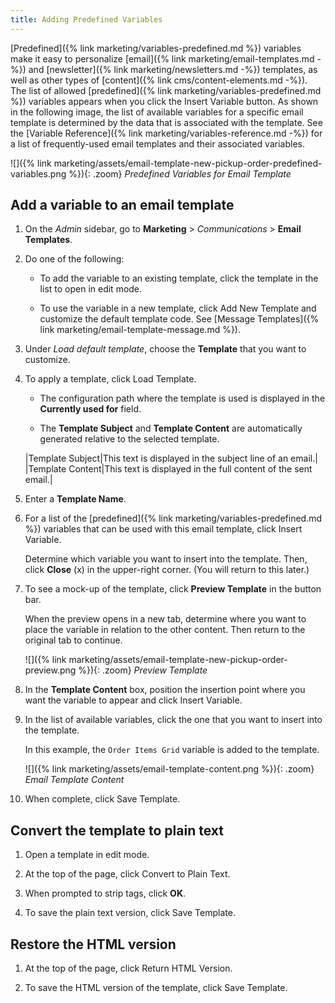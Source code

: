 ```yaml
---
title: Adding Predefined Variables
---
```


[Predefined]({% link marketing/variables-predefined.md %}) variables make it easy to personalize [email]({% link marketing/email-templates.md -%}) and [newsletter]({% link marketing/newsletters.md -%}) templates, as well as other types of [content]({% link cms/content-elements.md -%}). The list of allowed [predefined]({% link marketing/variables-predefined.md %}) variables appears when you click the Insert Variable button. As shown in the following image, the list of available variables for a specific email template is determined by the data that is associated with the template. See the [Variable Reference]({% link marketing/variables-reference.md -%}) for a list of frequently-used email templates and their associated variables.

![]({% link marketing/assets/email-template-new-pickup-order-predefined-variables.png %}){: .zoom}
_Predefined Variables for Email Template_

## Add a variable to an email template

1. On the _Admin_ sidebar, go to **Marketing** > _Communications_ > **Email Templates**.

1. Do one of the following:

    - To add the variable to an existing template, click the template in the list to open in edit mode.

    - To use the variable in a new template, click <span class="btn">Add New Template</span> and customize the default template code. See [Message Templates]({% link marketing/email-template-message.md %}).

1. Under _Load default template_, choose the **Template** that you want to customize.

1. To apply a template, click <span class="btn">Load Template</span>.

    - The configuration path where the template is used is displayed in the **Currently used for** field.

    - The **Template Subject** and **Template Content** are automatically generated relative to the selected template.

    |Template Subject|This text is displayed in the subject line of an email.|
    |Template Content|This text is displayed in the full content of the sent email.|

1. Enter a **Template Name**.

1. For a list of the [predefined]({% link marketing/variables-predefined.md %}) variables that can be used with this email template, click <span class="btn">Insert Variable</span>.

   Determine which variable you want to insert into the template. Then, click **Close** (x) in the upper-right corner. (You will return to this later.)

1. To see a mock-up of the template, click **Preview Template** in the button bar.

   When the preview opens in a new tab, determine where you want to place the variable in relation to the other content. Then return to the original tab to continue.

   ![]({% link marketing/assets/email-template-new-pickup-order-preview.png %}){: .zoom}
   _Preview Template_

1. In the **Template Content** box, position the insertion point where you want the variable to appear and click <span class="btn">Insert Variable</span>.

1. In the list of available variables, click the one that you want to insert into the template.

   In this example, the `Order Items Grid` variable is added to the template.

   ![]({% link marketing/assets/email-template-content.png %}){: .zoom}
   _Email Template Content_

1. When complete, click <span class="btn">Save Template</span>.

## Convert the template to plain text

1. Open a template in edit mode.

1. At the top of the page, click <span class="btn">Convert to Plain Text</span>.

1. When prompted to strip tags, click **OK**.

1. To save the plain text version, click <span class="btn">Save Template</span>.

## Restore the HTML version

1. At the top of the page, click <span class="btn">Return HTML Version</span>.

1. To save the HTML version of the template, click <span class="btn">Save Template</span>.